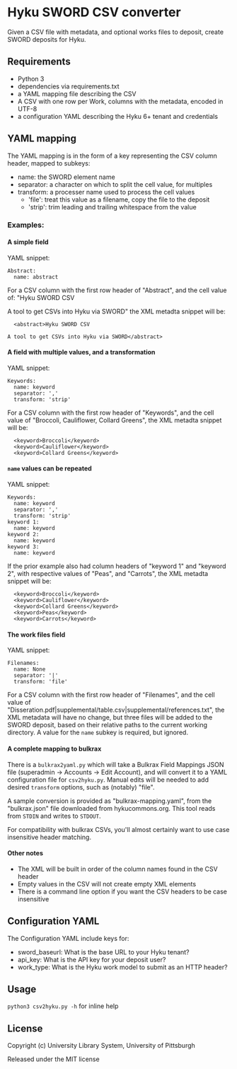 # Hyku SWORD CSV converter

Given a CSV file with metadata, and optional works files to deposit, create SWORD deposits for Hyku.

## Requirements

* Python 3
* dependencies via requirements.txt
* a YAML mapping file describing the CSV
* A CSV with one row per Work, columns with the metadata, encoded in UTF-8
* a configuration YAML describing the Hyku 6+ tenant and credentials

## YAML mapping

The YAML mapping is in the form of a key representing the CSV column header, mapped to subkeys:
* name: the SWORD element name
* separator: a character on which to split the cell value, for multiples
* transform: a processer name used to process the cell values
  * 'file': treat this value as a filename, copy the file to the deposit
  * 'strip': trim leading and trailing whitespace from the value

### Examples:

#### A simple field

YAML snippet:
```
Abstract:
  name: abstract
```

For a CSV column with the first row header of "Abstract", and the cell value of:
"Hyku SWORD CSV

A tool to get CSVs into Hyku via SWORD"
the XML metadta snippet will be:
```
  <abstract>Hyku SWORD CSV

A tool to get CSVs into Hyku via SWORD</abstract>
```

#### A field with multiple values, and a transformation

YAML snippet:
```
Keywords:
  name: keyword
  separator: ','
  transform: 'strip'
```

For a CSV column with the first row header of "Keywords", and the cell value of "Broccoli, Cauliflower, Collard Greens", the XML metadta snippet will be:
```
  <keyword>Broccoli</keyword>
  <keyword>Cauliflower</keyword>
  <keyword>Collard Greens</keyword>
```

#### `name` values can be repeated

YAML snippet:
```
Keywords:
  name: keyword
  separator: ','
  transform: 'strip'
keyword 1:
  name: keyword
keyword 2:
  name: keyword
keyword 3:
  name: keyword
```

If the prior example also had column headers of "keyword 1" and "keyword 2", with respective values of "Peas", and "Carrots", the XML metadta snippet will be:
```
  <keyword>Broccoli</keyword>
  <keyword>Cauliflower</keyword>
  <keyword>Collard Greens</keyword>
  <keyword>Peas</keyword>
  <keyword>Carrots</keyword>
```

#### The work files field

YAML snippet:
```
Filenames:
  name: None
  separator: '|'
  transform: 'file'
```

For a CSV column with the first row header of "Filenames", and the cell value of "Disseration.pdf|supplemental/table.csv|supplemental/references.txt", the XML metadata will have no change, but three files will be added to the SWORD deposit, based on their relative paths to the current working directory.  A value for the `name` subkey is required, but ignored.

#### A complete mapping to bulkrax

There is a `bulkrax2yaml.py` which will take a Bulkrax Field Mappings JSON file (superadmin -> Accounts -> Edit Account), and will convert it to a YAML configuration file for `csv2hyku.py`.  Manual edits will be needed to add desired `transform` options, such as (notably) "file".

A sample conversion is provided as "bulkrax-mapping.yaml", from the "bulkrax.json" file downloaded from hykucommons.org.  This tool reads from `STDIN` and writes to `STDOUT`.

For compatibility with bulkrax CSVs, you'll almost certainly want to use case insensitive header matching.

#### Other notes

* The XML will be built in order of the column names found in the CSV header
* Empty values in the CSV will not create empty XML elements
* There is a command line option if you want the CSV headers to be case insensitive

## Configuration YAML

The Configuration YAML include keys for:
* sword_baseurl: What is the base URL to your Hyku tenant?
* api_key: What is the API key for your deposit user?
* work_type: What is the Hyku work model to submit as an HTTP header?

## Usage

`python3 csv2hyku.py -h` for inline help

## License

Copyright (c) University Library System, University of Pittsburgh

Released under the MIT license
